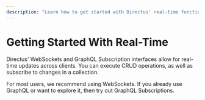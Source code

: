 ```yaml
---
description: "Learn how to get started with Directus' real-time functionality."
---
```


# Getting Started With Real-Time

Directus' WebSockets and GraphQL Subscription interfaces allow for real-time updates across clients. You can execute
CRUD operations, as well as subscribe to changes in a collection.

For most users, we recommend using WebSockets. If you already use GraphQL or want to explore it, then try out GraphQL
Subscriptions.

<Card
  title="WebSockets"
  h="2"
  text="Learn how to use Directus' WebSockets Interface."
  url="/guides/real-time/getting-started/websockets"
  add-margin
/>

<Card
  title="GraphQL Subscriptions"
  h="2"
  text="Learn how to use GraphQL Subscriptions."
  url="/guides/real-time/getting-started/graphql"
  add-margin
/>
